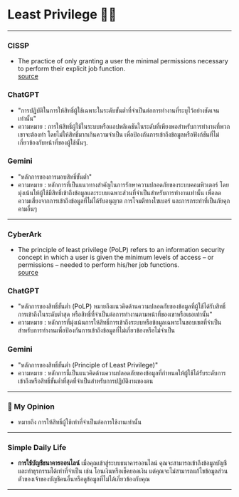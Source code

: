  # Least Privilege 🖐🏻

---

### CISSP
* The practice of only granting a user the minimal permissions necessary to perform their explicit job function.  
 [source](https://www.isc2.org/certifications/cissp/cissp-student-glossary#1)

### ChatGPT
* "การปฏิบัติในการให้สิทธิ์ผู้ใช้เฉพาะในระดับขั้นต่ำที่จำเป็นต่อการทำงานที่ระบุไว้อย่างชัดเจนเท่านั้น"  
* ความหมาย : การให้สิทธิ์ผู้ใช้ในระบบหรือแอปพลิเคชันในระดับที่เพียงพอสำหรับการทำงานที่พวกเขาจะต้องทำ โดยไม่ให้สิทธิ์มากเกินความจำเป็น เพื่อป้องกันการเข้าถึงข้อมูลหรือฟังก์ชันที่ไม่เกี่ยวข้องกับหน้าที่ของผู้ใช้นั้นๆ.

### Gemini
* "หลักการของการมอบสิทธิ์ขั้นต่ำ"   
*  ความหมาย : หลักการที่เป็นแนวทางสำคัญในการรักษาความปลอดภัยของระบบคอมพิวเตอร์ โดยมุ่งเน้นให้ผู้ใช้มีสิทธิ์เข้าถึงข้อมูลและระบบเฉพาะส่วนที่จำเป็นสำหรับการทำงานเท่านั้น เพื่อลดความเสี่ยงจากการเข้าถึงข้อมูลที่ไม่ได้รับอนุญาต การโจมตีทางไซเบอร์ และการกระทำที่เป็นภัยคุกคามอื่นๆ
  
---

### CyberArk
* The principle of least privilege (PoLP) refers to an information security concept in which a user is given the minimum levels of access – or permissions – needed to perform his/her job functions.   
 [source](https://www.cyberark.com/what-is/least-privilege/)

### ChatGPT
* "หลักการของสิทธิ์ขั้นต่ำ (PoLP) หมายถึงแนวคิดด้านความปลอดภัยของข้อมูลที่ผู้ใช้ได้รับสิทธิ์การเข้าถึงในระดับต่ำสุด หรือสิทธิ์ที่จำเป็นต่อการทำงานตามหน้าที่ของเขาหรือเธอเท่านั้น"   
* ความหมาย : หลักการที่มุ่งเน้นการให้สิทธิ์การเข้าถึงระบบหรือข้อมูลเฉพาะในขอบเขตที่จำเป็นสำหรับการทำงานเพื่อป้องกันการเข้าถึงข้อมูลที่ไม่เกี่ยวข้องหรือไม่จำเป็น

### Gemini
* "หลักการของสิทธิ์ขั้นต่ำ (Principle of Least Privilege)"
* ความหมาย : หลักการนี้เป็นแนวคิดด้านความปลอดภัยของข้อมูลที่กำหนดให้ผู้ใช้ได้รับระดับการเข้าถึงหรือสิทธิ์ขั้นต่ำที่สุดที่จำเป็นสำหรับการปฏิบัติงานของตน
  
---

### 💭 My Opinion
* หมายถึง การให้สิทธิ์ผู้ใช้เท่าที่จำเป็นต่อการใช้งานเท่านั้น
  
---

### Simple Daily Life
* **การใช้บัญชีธนาคารออนไลน์**
    เมื่อคุณเข้าสู่ระบบธนาคารออนไลน์ คุณจะสามารถเข้าถึงข้อมูลบัญชีและทำธุรกรรมได้เท่าที่จำเป็น เช่น โอนเงินหรือเช็คยอดเงิน แต่คุณจะไม่สามารถแก้ไขข้อมูลส่วนตัวของเจ้าของบัญชีคนอื่นหรือดูข้อมูลที่ไม่ได้เกี่ยวข้องกับคุณ
  
---
